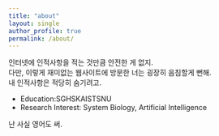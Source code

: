 ```yaml
---
title: "about"
layout: single
author_profile: true
permalink: /about/
---
```


인터넷에 인적사항을 적는 것만큼 안전한 게 없지.  
다만, 이렇게 재미없는 웹사이트에 방문한 너는 굉장히 음침할게 뻔해.  
내 인적사항은 적당히 숨기려고.  

* Education:SGHSKAISTSNU
* Research Interest: System Biology, Artificial Intelligence

난 사실 영어도 써.
